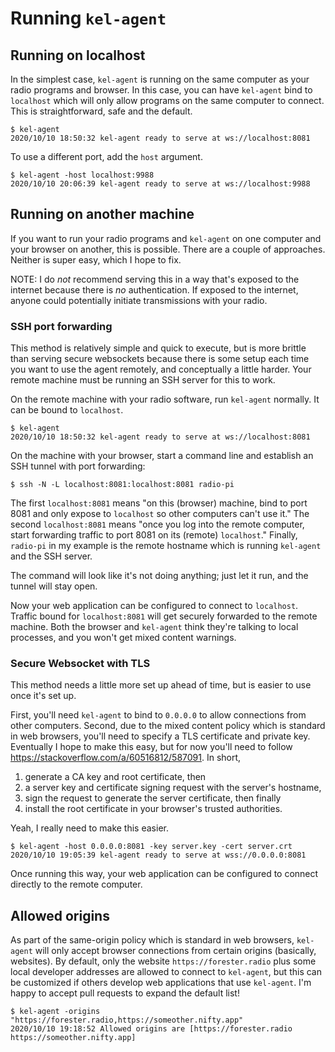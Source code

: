 # Running `kel-agent`

## Running on localhost

In the simplest case, `kel-agent` is running on the same computer as your radio programs and
browser. In this case, you can have `kel-agent` bind to `localhost` which will only allow programs
on the same computer to connect. This is straightforward, safe and the default.

```
$ kel-agent
2020/10/10 18:50:32 kel-agent ready to serve at ws://localhost:8081
```

To use a different port, add the `host` argument.

```
$ kel-agent -host localhost:9988
2020/10/10 20:06:39 kel-agent ready to serve at ws://localhost:9988
```

## Running on another machine

If you want to run your radio programs and `kel-agent` on one computer and your browser on another,
this is possible. There are a couple of approaches. Neither is super easy, which I hope to fix.

NOTE: I do _not_ recommend serving this in a way that's exposed to the internet because there is
_no_ authentication. If exposed to the internet, anyone could potentially initiate transmissions
with your radio.

### SSH port forwarding

This method is relatively simple and quick to execute, but is more brittle than serving secure
websockets because there is some setup each time you want to use the agent remotely, and
conceptually a little harder. Your remote machine must be running an SSH server for this to work.

On the remote machine with your radio software, run `kel-agent` normally. It can be bound to
`localhost`.

```
$ kel-agent
2020/10/10 18:50:32 kel-agent ready to serve at ws://localhost:8081
```

On the machine with your browser, start a command line and establish an SSH tunnel with port
forwarding:

```
$ ssh -N -L localhost:8081:localhost:8081 radio-pi
```

The first `localhost:8081` means "on this (browser) machine, bind to port 8081 and only expose to
`localhost` so other computers can't use it." The second `localhost:8081` means "once you log into
the remote computer, start forwarding traffic to port 8081 on its (remote) `localhost`." Finally,
`radio-pi` in my example is the remote hostname which is running `kel-agent` and the SSH server.

The command will look like it's not doing anything; just let it run, and the tunnel will stay open.

Now your web application can be configured to connect to `localhost`. Traffic bound for
`localhost:8081` will get securely forwarded to the remote machine. Both the browser and `kel-agent`
think they're talking to local processes, and you won't get mixed content warnings.

### Secure Websocket with TLS

This method needs a little more set up ahead of time, but is easier to use once it's set up.

First, you'll need `kel-agent` to bind to `0.0.0.0` to allow connections from other computers.
Second, due to the mixed content policy which is standard in web browsers, you'll need to specify a
TLS certificate and private key. Eventually I hope to make this easy, but for now you'll need to
follow https://stackoverflow.com/a/60516812/587091. In short,

1. generate a CA key and root certificate, then
2. a server key and certificate signing request with the server's hostname,
3. sign the request to generate the server certificate, then finally
4. install the root certificate in your browser's trusted authorities.

Yeah, I really need to make this easier.

```
$ kel-agent -host 0.0.0.0:8081 -key server.key -cert server.crt
2020/10/10 19:05:39 kel-agent ready to serve at wss://0.0.0.0:8081
```

Once running this way, your web application can be configured to connect directly to the remote
computer.

## Allowed origins

As part of the same-origin policy which is standard in web browsers, `kel-agent` will only accept
browser connections from certain origins (basically, websites). By default, only the website
`https://forester.radio` plus some local developer addresses are allowed to connect to `kel-agent`,
but this can be customized if others develop web applications that use `kel-agent`. I'm happy to
accept pull requests to expand the default list!

```
$ kel-agent -origins "https://forester.radio,https://someother.nifty.app"
2020/10/10 19:18:52 Allowed origins are [https://forester.radio https://someother.nifty.app]
```
